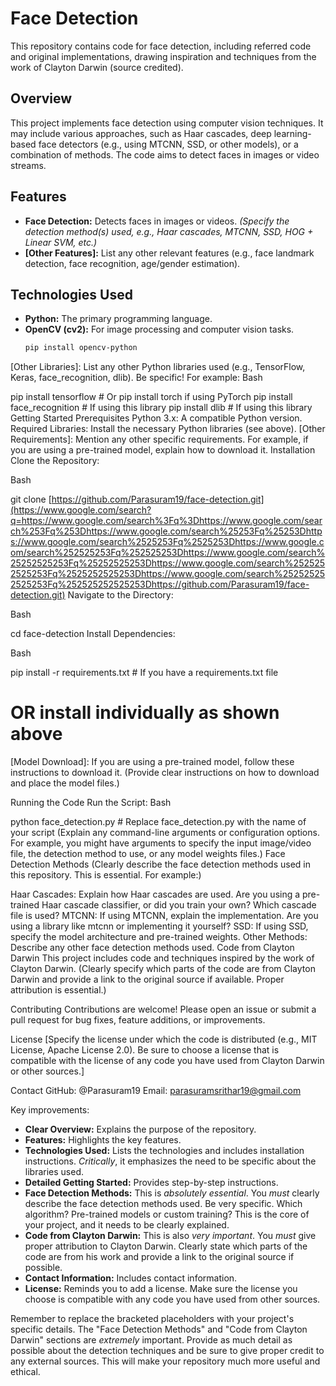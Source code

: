 # Face Detection

This repository contains code for face detection, including referred code and original implementations, drawing inspiration and techniques from the work of Clayton Darwin (source credited).

## Overview

This project implements face detection using computer vision techniques. It may include various approaches, such as Haar cascades, deep learning-based face detectors (e.g., using MTCNN, SSD, or other models), or a combination of methods. The code aims to detect faces in images or video streams.

## Features

* **Face Detection:** Detects faces in images or videos. *(Specify the detection method(s) used, e.g., Haar cascades, MTCNN, SSD, HOG + Linear SVM, etc.)*
* **[Other Features]:** List any other relevant features (e.g., face landmark detection, face recognition, age/gender estimation).

## Technologies Used

* **Python:** The primary programming language.
* **OpenCV (cv2):** For image processing and computer vision tasks.
   ```bash
   pip install opencv-python
[Other Libraries]: List any other Python libraries used (e.g., TensorFlow, Keras, face_recognition, dlib). Be specific! For example:
Bash

pip install tensorflow  # Or pip install torch if using PyTorch
pip install face_recognition # If using this library
pip install dlib # If using this library
Getting Started
Prerequisites
Python 3.x: A compatible Python version.
Required Libraries: Install the necessary Python libraries (see above).
[Other Requirements]: Mention any other specific requirements. For example, if you are using a pre-trained model, explain how to download it.
Installation
Clone the Repository:

Bash

git clone [https://github.com/Parasuram19/face-detection.git](https://www.google.com/search?q=https://www.google.com/search%3Fq%3Dhttps://www.google.com/search%253Fq%253Dhttps://www.google.com/search%25253Fq%25253Dhttps://www.google.com/search%2525253Fq%2525253Dhttps://www.google.com/search%252525253Fq%252525253Dhttps://www.google.com/search%25252525253Fq%25252525253Dhttps://www.google.com/search%2525252525253Fq%2525252525253Dhttps://www.google.com/search%252525252525253Fq%252525252525253Dhttps://github.com/Parasuram19/face-detection.git)
Navigate to the Directory:

Bash

cd face-detection
Install Dependencies:

Bash

pip install -r requirements.txt  # If you have a requirements.txt file
# OR install individually as shown above
[Model Download]: If you are using a pre-trained model, follow these instructions to download it. (Provide clear instructions on how to download and place the model files.)

Running the Code
Run the Script:
Bash

python face_detection.py  # Replace face_detection.py with the name of your script
(Explain any command-line arguments or configuration options. For example, you might have arguments to specify the input image/video file, the detection method to use, or any model weights files.)
Face Detection Methods
(Clearly describe the face detection methods used in this repository.  This is essential.  For example:)

Haar Cascades: Explain how Haar cascades are used. Are you using a pre-trained Haar cascade classifier, or did you train your own? Which cascade file is used?
MTCNN: If using MTCNN, explain the implementation. Are you using a library like mtcnn or implementing it yourself?
SSD: If using SSD, specify the model architecture and pre-trained weights.
Other Methods: Describe any other face detection methods used.
Code from Clayton Darwin
This project includes code and techniques inspired by the work of Clayton Darwin.  (Clearly specify which parts of the code are from Clayton Darwin and provide a link to the original source if available.  Proper attribution is essential.)

Contributing
Contributions are welcome! Please open an issue or submit a pull request for bug fixes, feature additions, or improvements.

License
[Specify the license under which the code is distributed (e.g., MIT License, Apache License 2.0).  Be sure to choose a license that is compatible with the license of any code you have used from Clayton Darwin or other sources.]

Contact
GitHub: @Parasuram19
Email: parasuramsrithar19@gmail.com


Key improvements:

* **Clear Overview:** Explains the purpose of the repository.
* **Features:** Highlights the key features.
* **Technologies Used:** Lists the technologies and includes installation instructions.  *Critically*, it emphasizes the need to be specific about the libraries used.
* **Detailed Getting Started:** Provides step-by-step instructions.
* **Face Detection Methods:** This is *absolutely essential*.  You *must* clearly describe the face detection methods used.  Be very specific.  Which algorithm?  Pre-trained models or custom training?  This is the core of your project, and it needs to be clearly explained.
* **Code from Clayton Darwin:**  This is also *very important*.  You *must* give proper attribution to Clayton Darwin.  Clearly state which parts of the code are from his work and provide a link to the original source if possible.
* **Contact Information:** Includes contact information.
* **License:** Reminds you to add a license.  Make sure the license you choose is compatible with any code you have used from other sources.

Remember to replace the bracketed placeholders with your project's specific details.  The "Face Detection Methods" and "Code from Clayton Darwin" sections are *extremely* important.  Provide as much detail as possible about the detection techniques and be sure to give proper credit to any external sources.  This will make your repository much more useful and ethical.





